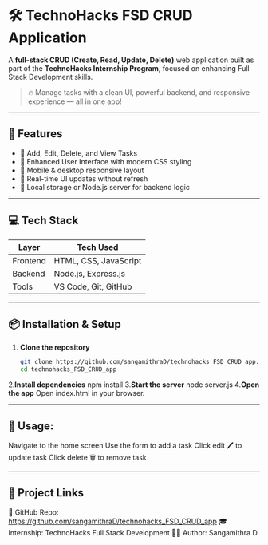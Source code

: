 # 🛠️ TechnoHacks FSD CRUD Application

A **full-stack CRUD (Create, Read, Update, Delete)** web application built as part of the **TechnoHacks Internship Program**, focused on enhancing Full Stack Development skills.

> 🔥 Manage tasks with a clean UI, powerful backend, and responsive experience — all in one app!

---

## 🚀 Features

- 📝 Add, Edit, Delete, and View Tasks
- 🎨 Enhanced User Interface with modern CSS styling
- 📱 Mobile & desktop responsive layout
- 🔄 Real-time UI updates without refresh
- 📂 Local storage or Node.js server for backend logic

---

## 💻 Tech Stack

| Layer       | Tech Used                          |
|-------------|------------------------------------|
| Frontend    | HTML, CSS, JavaScript              |
| Backend     | Node.js, Express.js                |
| Tools       | VS Code, Git, GitHub               |

---

## 📦 Installation & Setup

1. **Clone the repository**  
   ```bash
   git clone https://github.com/sangamithraD/technohacks_FSD_CRUD_app.git
   cd technohacks_FSD_CRUD_app
2.**Install dependencies**
   npm install
3.**Start the server**
   node server.js
4.**Open the app**
   Open index.html in your browser.

---

## 🧪 Usage:
Navigate to the home screen
Use the form to add a task
Click edit 🖊️ to update task
Click delete 🗑️ to remove task

---
## 🔗 Project Links
🚀 GitHub Repo: https://github.com/sangamithraD/technohacks_FSD_CRUD_app
🎓 Internship: TechnoHacks Full Stack Development
👩‍💻 Author: Sangamithra D


